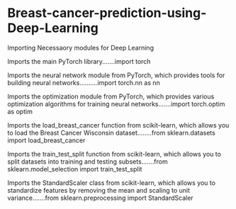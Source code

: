 # Breast-cancer-prediction-using-Deep-Learning


Importing Necessaory modules for Deep Learning

Imports the main PyTorch library.......import torch

Imports the neural network module from PyTorch, which provides tools for building neural networks..........import torch.nn as nn

Imports the optimization module from PyTorch, which provides various optimization algorithms for training neural networks.......import torch.optim as optim

Imports the load_breast_cancer function from scikit-learn, which allows you to load the Breast Cancer Wisconsin dataset........from sklearn.datasets import load_breast_cancer

Imports the train_test_split function from scikit-learn, which allows you to split datasets into training and testing subsets.......from sklearn.model_selection import train_test_split

Imports the StandardScaler class from scikit-learn, which allows you to standardize features by removing the mean and scaling to unit variance.......from sklearn.preprocessing import StandardScaler
